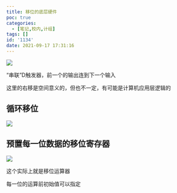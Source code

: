 ```yaml
---
title: 移位的底层硬件
poc: true
categories:
  - [笔记,校内,计组]
tags: []
id: '1134'
date: 2021-09-17 17:31:16
---
```


![](https://raw.githubusercontent.com/Valkierja/ALLPIC/main/img/202303172113144.png)

“串联”D触发器，前一个的输出连到下一个输入

这里的右移是空间意义的，但也不一定，有可能是计算机应用层逻辑的

## 循环移位

![](https://raw.githubusercontent.com/Valkierja/ALLPIC/main/img/202303172113978.png)

## 预置每一位数据的移位寄存器

![](https://raw.githubusercontent.com/Valkierja/ALLPIC/main/img/202303172113941.png)

这个实际上就是移位运算器

每一位的运算前初始值可以指定